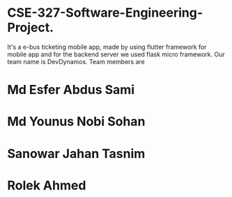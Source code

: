 # CSE-327-Software-Engineering-Project. 
It's a e-bus ticketing mobile app, made by using flutter framework for mobile app and for the backend server we used flask micro framework.
 Our team name is DevDynamos.
 Team members are
 # Md Esfer Abdus Sami
 # Md Younus Nobi Sohan
 # Sanowar Jahan Tasnim
 # Rolek Ahmed
